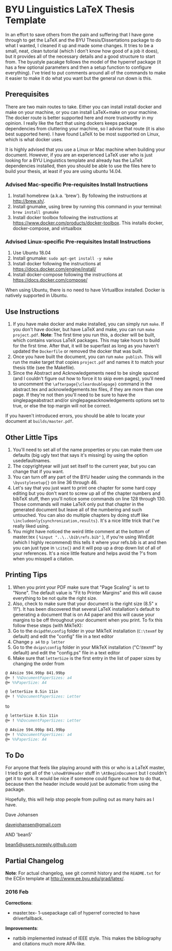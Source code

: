 # BYU Linguistics LaTeX Thesis Template

In an effort to save others from the pain and suffering that I have gone through to get the LaTeX and the BYU Thesis/Dissertations package to do what I wanted, I cleaned it up and made some changes. It tries to be a small, neat, clean tutorial (which I don't know how good of a job it does), but it provides all of the necessary details and a good structure to start from. The byustyle pacakge follows the model of the hyperref package (it has a few optional parameters and then a setup function to configure everything). I've tried to put comments around all of the commands to make it easier to make it do what you want but the general run down is this.

## Prerequisites

There are two main routes to take. Either you can install install docker and make on your machine, or you can install LaTeX+make on your machine. The docker route is better supported here and more trustworthy in my opinion. I really like the fact that using dockers keeps package dependencies from cluttering your machine, so I advise that route (it is also best supported here). I have found LaTeX to be most supported on Linux, which is what docker uses.

It is highly advised that you use a Linux or Mac machine when building your document. However, if you are an experienced LaTeX user who is just looking for a BYU Linguistics template and already has the LaTeX dependencies installed, then you should be able to use the files here to build your thesis, at least if you are using ubuntu 14.04.

### Advised Mac-specific Pre-requisites Install Instructions

1. Install homebrew (a.k.a. 'brew'). By following the instructions at <http://brew.sh/>.
2. Install gnumake, using brew by running this command in your terminal: `brew install gnumake`
3. Install docker toolbox following the instructions at <https://www.docker.com/products/docker-toolbox>. This installs docker, docker-compose, and virtualbox

### Advised Linux-specific Pre-requisites Install Instructions

1. Use Ubuntu 18.04
2. Install gnumake: `sudo apt-get install -y make`
3. Install docker following the instructions at <https://docs.docker.com/engine/install/>
4. Install docker-compose following the instructions at <https://docs.docker.com/compose/>

When using Ubuntu, there is no need to have VirtualBox installed. Docker is natively supported in Ubuntu.

## Use Instructions

1. If you have make docker and make installed, you can simply run `make`. If you don't have docker, but have LaTeX and make, you can run `make project.pdf`. **Note**: The first time you run this, a docker will be built, which contains various LaTeX packages. This may take hours to build for the first time. After that, it will be superfast as long as you haven't updated the `Dockerfile` or removed the docker that was built.
2. Once you have built the document, you can run `make publish`. This will run the make target that copies `project.pdf` and names it to match your thesis title (see the Makefile).
3. Since the Abstract and Acknowledgements need to be single spaced (and I couldn't figure out how to force it to skip even pages), you'll need to uncomment the `\afterpage{\cleardoublepage}` command in the abstract.tex and acknowledgements.tex files, if they are more than one page. If they're not then you'll need to be sure to have the singlepageabstract and/or singlepageacknowledgements options set to true, or else the top margin will not be correct.

If you haven't introduced errors, you should be able to locate your document at `builds/master.pdf`.

## Other Little Tips

1. You'll need to set all of the name properties or you can make them use defaults (big ugly text that says it's missing) by using the option usedefaultnames.
2. The copyrightyear will just set itself to the current year, but you can change that if you want.
3. You can turn off any part of the BYU header using the commands in the `\byustylesetup{}` on line 36 through 46.
4. Let's say that you just want to print one chapter for some hard copy editing but you don't want to screw up all of the chapter numbers and bibTeX stuff, then you'll notice some commands on line 128 through 130. Those commands will make LaTeX only put that chapter in the generated document but leave all of the numbering and such untouched. You can also do multiple chapters by doing stuff like `\includeonly{synchronization,results}`. It's a nice little trick that I've really liked using.
5. You might have noticed the weird little comment at the bottom of master.tex ( `%input "..\..\bib\refs.bib"` ), if you're using WinEdit (which I highly recommend) this tells it where your refs.bib is at and then you can just type in `\cite{}` and it will pop up a drop down list of all of your references. It's a nice little feature and helps avoid the ?'s from when you misspell a citation.

## Printing Tips

1. When you print your PDF make sure that "Page Scaling" is set to "None". The default value is "Fit to Printer Margins" and this will cause everything to be not quite the right size.
2. Also, check to make sure that your document is the right size (8.5" x 11"). It has been discovered that several LaTeX installation's default to generating a document that is on A4 paper and this will cause your margins to be off throughout your document when you print. To fix this follow these steps (with MikTeX):
  1. Go to the `dvipdfm\config` folder in your MikTeX installation (`C:\texmf` by default) and edit the "config" file in a text editor
  2. Change `p a4` to `p letter`
  3. Go to the `dvips\config` folder in your MikTeX installation ("C:\texmf" by default) and edit the "config.ps" file in a text editor
  4. Make sure that `letterSize` is the first entry in the list of paper sizes by changing the order from
  ```latex
  @ A4size 594.99bp 841.99bp
  @+ ! %%DocumentPaperSizes: a4
  @+ %%PaperSize: A4
  
  @ letterSize 8.5in 11in
  @+ ! %%DocumentPaperSizes: Letter
  ```

  to

  ```latex
  @ letterSize 8.5in 11in
  @+ ! %%DocumentPaperSizes: Letter
  
  @ A4size 594.99bp 841.99bp
  @+ ! %%DocumentPaperSizes: a4
  @+ %%PaperSize: A4
  ```

## To Do

For anyone that feels like playing around with this or who is a LaTeX master, I tried to get all of the `\showBYUHeader` stuff in `\AtBeginDocument` but I couldn't get it to work. It would be nice if someone could figure out how to do that, because then the header include would just be automatic from using the package.

Hopefully, this will help stop people from pulling out as many hairs as I have.

Dave Johansen

davejohansen@gmail.com

AND 'bean5'

bean5@users.noreply.github.com

## Partial Changelog

**Note**: For actual changelog, see git commit history and the `README.txt` for the ECEn template at <http://www.ee.byu.edu/grad/latex/>.

### 2016 Feb

**Corrections**:

* master.tex- 1-usepackage call of hyperref corrected to have driverfallback.

**Improvements**:

* natbib implemented instead of IEEE style. This makes the bibliography and citations much more APA-like.

